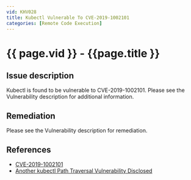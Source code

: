 ```yaml
---
vid: KHV028
title: Kubectl Vulnerable To CVE-2019-1002101
categories: [Remote Code Execution]
---
```


# {{ page.vid }} - {{page.title }}

## Issue description

Kubectl is found to be vulnerable to CVE-2019-1002101. Please see the Vulnerability description for additional information.

## Remediation

Please see the Vulnerability description for remediation.

## References

- [CVE-2019-1002101](https://nvd.nist.gov/vuln/detail/CVE-2019-1002101)
- [Another kubectl Path Traversal Vulnerability Disclosed](https://blog.aquasec.com/kubernetes-security-kubectl-cve-2019-11246)
